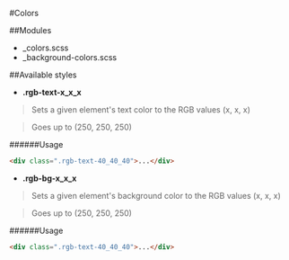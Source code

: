 #Colors

##Modules

* _colors.scss
* _background-colors.scss

##Available styles


* **.rgb-text-x_x_x**

> Sets a given element's text color to the RGB values (x, x, x)

> Goes up to (250, 250, 250)

######Usage
``` html
<div class=".rgb-text-40_40_40">...</div>
```


* **.rgb-bg-x_x_x**

> Sets a given element's background color to the RGB values (x, x, x)

> Goes up to (250, 250, 250)

######Usage
``` html
<div class=".rgb-text-40_40_40">...</div>
```